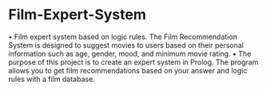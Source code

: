 # Film-Expert-System
  •  Film expert system based on logic rules. The Film Recommendation System is designed to suggest movies to users based on their personal information such as age, gender, mood, and minimum movie rating. 
  •  The purpose of this project is to create an expert system in Prolog. The program allows you to get film recommendations based on your answer and logic rules with a film database.
  
